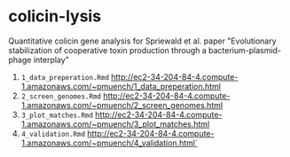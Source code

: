 # colicin-lysis
Quantitative colicin gene analysis for Spriewald et al. paper "Evolutionary stabilization of cooperative toxin production through a bacterium-plasmid-phage interplay"


1. `1_data_preperation.Rmd` http://ec2-34-204-84-4.compute-1.amazonaws.com/~pmuench/1_data_preperation.html
2. `2_screen_genomes.Rmd` http://ec2-34-204-84-4.compute-1.amazonaws.com/~pmuench/2_screen_genomes.html
3. `3_plot_matches.Rmd` http://ec2-34-204-84-4.compute-1.amazonaws.com/~pmuench/3_plot_matches.html
4. `4_validation.Rmd` http://ec2-34-204-84-4.compute-1.amazonaws.com/~pmuench/4_validation.html`
